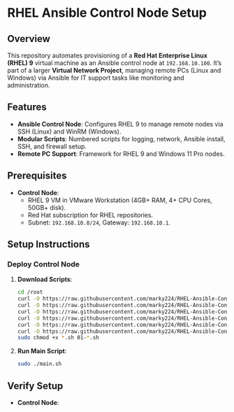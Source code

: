 # RHEL Ansible Control Node Setup

## Overview
This repository automates provisioning of a **Red Hat Enterprise Linux (RHEL) 9** virtual machine as an Ansible control node at `192.168.10.100`. It’s part of a larger **Virtual Network Project**, managing remote PCs (Linux and Windows) via Ansible for IT support tasks like monitoring and administration.

## Features
- **Ansible Control Node**: Configures RHEL 9 to manage remote nodes via SSH (Linux) and WinRM (Windows).
- **Modular Scripts**: Numbered scripts for logging, network, Ansible install, SSH, and firewall setup.
- **Remote PC Support**: Framework for RHEL 9 and Windows 11 Pro nodes.

## Prerequisites
- **Control Node**:
  - RHEL 9 VM in VMware Workstation (4GB+ RAM, 4+ CPU Cores, 50GB+ disk).
  - Red Hat subscription for RHEL repositories.
  - Subnet: `192.168.10.0/24`, Gateway: `192.168.10.1`.

## Setup Instructions

### Deploy Control Node
1. **Download Scripts**:
   ```bash
   cd /root
   curl -O https://raw.githubusercontent.com/marky224/RHEL-Ansible-Control-Node/main/deploy/main.sh
   curl -O https://raw.githubusercontent.com/marky224/RHEL-Ansible-Control-Node/main/deploy/01-setup_logging.sh
   curl -O https://raw.githubusercontent.com/marky224/RHEL-Ansible-Control-Node/main/deploy/02-configure_network.sh
   curl -O https://raw.githubusercontent.com/marky224/RHEL-Ansible-Control-Node/main/deploy/03-install_ansible.sh
   curl -O https://raw.githubusercontent.com/marky224/RHEL-Ansible-Control-Node/main/deploy/04-configure_ssh.sh
   curl -O https://raw.githubusercontent.com/marky224/RHEL-Ansible-Control-Node/main/deploy/05-configure_firewall.sh
   sudo chmod +x *.sh 01-*.sh
   ```

2. **Run Main Script**:
   ```bash
   sudo ./main.sh
   ```
## Verify Setup
-  **Control Node**:
